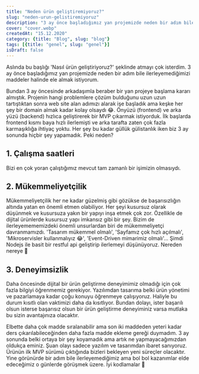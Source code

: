 ```yaml
---
title: "Neden ürün geliştiremiyoruz?"
slug: "neden-urun-gelistiremiyoruz"
description: "3 ay önce başladığımız yan projemizde neden bir adım bile ilerleyemediğimizi maddeler halinde ele almak istiyorum."
cover: "cover.webp"
createdAt: "15.12.2020"
category: {title: "Blog", slug: "blog"}
tags: [{title: "genel", slug: "genel"}]
isDraft: false
---
```

Aslında bu başlığı 'Nasıl ürün geliştiriyoruz?' şeklinde atmayı çok isterdim. 3 ay önce başladığımız yan projemizde neden bir adım bile ilerleyemediğimizi maddeler halinde ele almak istiyorum.

Bundan 3 ay öncesinde arkadaşımla beraber bir yan projeye başlama kararı almıştık. Projenin hangi problemlere çözüm bulduğunu uzun uzun tartıştıktan sonra web site alan adımızı alarak işe başladık ama keşke her şey bir domain almak kadar kolay olsaydı 😂. Önyüzü (frontend) ve arka yüzü (backend) hızlıca geliştirerek bir MVP çıkarmak istiyorduk. İlk başlarda frontend kısmı baya hızlı ilerlemişti ve arka tarafta zaten çok fazla karmaşıklığa ihtiyaç yoktu. Her şey bu kadar güllük gülistanlık iken biz 3 ay sonunda hiçbir şey yapamadık. Peki neden?

## 1. Çalışma saatleri

Bizi en çok yoran çalıştığımız mevcut tam zamanlı bir işimizin olmasıydı. 

## 2. Mükemmeliyetçilik

Mükemmeliyetçilik her ne kadar güzelmiş gibi gözükse de başarısızlığın altında yatan en önemli etmen olabiliyor. Her şeyi kusursuz olarak düşünmek ve kusursuza yakın bir yapıyı inşa etmek çok zor. Özellikle de dijital ürünlerde kusursuz yapı imkansız gibi bir şey. Bizim de ilerleyemememizdeki önemli unsurlardan biri de mükemmeliyetçi davranmamızdı. 'Tasarım mükemmel olmalı', 'Sayfamız çok hızlı açılmalı', 'Mikroservisler kullanmalıyız 😂', 'Event-Driven mimarimiz olmalı'... Şimdi Nodejs ile basit bir restful api geliştirip ilerlemeyi düşünüyoruz. Nereden nereye 🤪

## 3. Deneyimsizlik

Daha öncesinde dijital bir ürün geliştirme deneyimimiz olmadığı için çok fazla bilgiyi öğrenmemiz gerekiyor. Yazılımdan tasarıma belki ürün yönetimi ve pazarlamaya kadar çoğu konuyu öğrenmeye çalışıyoruz. Haliyle bu durum kısıtlı olan vaktimizi daha da kısıtlıyor. Bundan dolayı, ister başarılı olsun isterse başarısız olsun bir ürün geliştirme deneyiminiz varsa mutlaka bu sizin avantajınıza olacaktır.

Elbette daha çok madde sıralanabilir ama son iki maddeden yeteri kadar ders çıkarılabileceğinden daha fazla madde ekleme gereği duymadım. 3 ay sonunda belki ortaya bir şey koyamadık ama artık ne yapmayacağımızdan oldukça eminiz. Şuan olayı sadece yazılım ve tasarımdan ibaret sanıyoruz. Ürünün ilk MVP sürümü çıktığında bizleri bekleyen yeni süreçler olacaktır. Yine görünürde bir adım bile ilerleyemediğimiz ama bol bol kazanımlar elde edeceğimiz o günlerde görüşmek üzere. İyi kodlamalar 🙂
